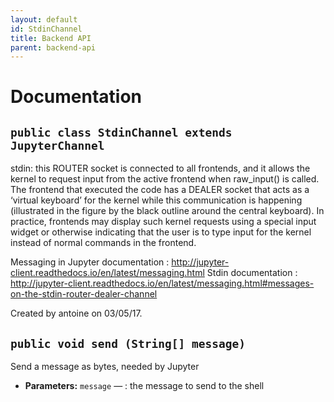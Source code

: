 ```yaml
---
layout: default
id: StdinChannel
title: Backend API
parent: backend-api
---
```

# Documentation

## `public class StdinChannel extends JupyterChannel`

stdin: this ROUTER socket is connected to all frontends, and it allows the kernel to request input from the active frontend when raw_input() is called. The frontend that executed the code has a DEALER socket that acts as a ‘virtual keyboard’ for the kernel while this communication is happening (illustrated in the figure by the black outline around the central keyboard). In practice, frontends may display such kernel requests using a special input widget or otherwise indicating that the user is to type input for the kernel instead of normal commands in the frontend.

Messaging in Jupyter documentation : http://jupyter-client.readthedocs.io/en/latest/messaging.html Stdin documentation : http://jupyter-client.readthedocs.io/en/latest/messaging.html#messages-on-the-stdin-router-dealer-channel

Created by antoine on 03/05/17.

## `public void send (String[] message)`

Send a message as bytes, needed by Jupyter

 * **Parameters:** `message` — : the message to send to the shell
